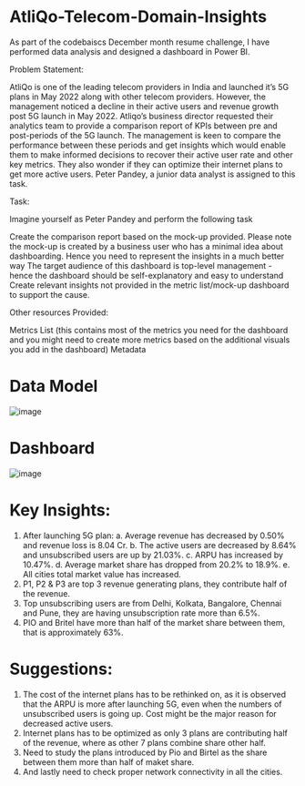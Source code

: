 # AtliQo-Telecom-Domain-Insights


As part of the codebaiscs December month resume challenge, I have performed data analysis and designed a dashboard in Power BI.


Problem Statement: 

AtliQo is one of the leading telecom providers in India and launched it’s 5G plans in May 2022 along with other telecom providers. 
However, the management noticed a decline in their active users and revenue growth post 5G launch in May 2022. Atliqo’s business director requested their analytics team to provide a comparison report of KPIs between pre and post-periods of the 5G launch. The management is keen to compare the performance between these periods and get insights which would enable them to make informed decisions to recover their active user rate and other key metrics. They also wonder if they can optimize their internet plans to get more active users.  Peter Pandey, a junior data analyst is assigned to this task.


Task:  

Imagine yourself as Peter Pandey and perform the following task

Create the comparison report based on the mock-up provided. Please note the mock-up  is created by a business user who has a minimal idea about dashboarding. Hence you need to represent the insights in a much better way
The target audience of this dashboard is top-level management - hence the dashboard should be self-explanatory and easy to understand
Create relevant insights not provided in the metric list/mock-up dashboard to support the cause.


Other resources Provided:

Metrics List (this contains most of the metrics you need for the dashboard and you might need to create more metrics based on the additional visuals you add in the dashboard)
Metadata


# Data Model

![image](https://user-images.githubusercontent.com/118211443/207526488-0f824f25-5ea4-4e02-8b78-9958593d2754.png)


# Dashboard

![image](https://user-images.githubusercontent.com/118211443/207526990-e2a1306b-6b18-4e9d-be98-68625f2f6df7.png)



# Key Insights:

1. After launching 5G plan:
	a. Average revenue has decreased by 0.50% and revenue loss is 8.04 Cr.
	b. The active users are decreased by 8.64% and unsubscribed users are up by 21.03%.
	c. ARPU has increased by 10.47%.
	d. Average market share has dropped from 20.2% to 18.9%.
	e. All cities total market value has increased.
2. P1, P2 & P3 are top 3 revenue generating plans, they contribute half of the revenue.
3. Top unsubscribing users are from Delhi, Kolkata, Bangalore, Chennai and Pune, 
   they are having unsubscription rate more than 6.5%.
4. PIO and Britel have more than half of the market share between them, that is approximately 63%. 


# Suggestions:

1. The cost of the internet plans has to be rethinked on, as it is observed that the ARPU is more after launching 5G,
   even when the numbers of unsubscribed users is going up.
   Cost might be the major reason for decreased active users.
2. Internet plans has to be optimized as only 3 plans are contributing half of the revenue, 
   where as other 7 plans combine share other half.
3. Need to study the plans introduced by Pio and Birtel as the share between them more than half of maket share.
4. And lastly need to check proper network connectivity in all the cities. 
